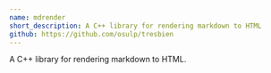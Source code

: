 ```yaml
---
name: mdrender
short_description: A C++ library for rendering markdown to HTML
github: https://github.com/osulp/tresbien
---
```


A C++ library for rendering markdown to HTML.
